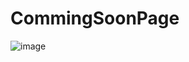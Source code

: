 # CommingSoonPage

![image](https://github.com/prakash02100/CommingSoonPage/assets/123339797/de715c60-e2e8-4ba7-97f2-13b76583f706)
